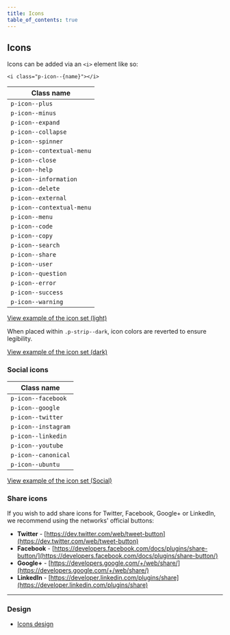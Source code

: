 ```yaml
---
title: Icons
table_of_contents: true
---
```


## Icons

Icons can be added via an `<i>` element like so:

`<i class="p-icon--{name}"></i>`

Class name  |
 ------------- |
`p-icon--plus` |
`p-icon--minus` |
`p-icon--expand` |
`p-icon--collapse` |
`p-icon--spinner` |
`p-icon--contextual-menu` |
`p-icon--close` |
`p-icon--help` |
`p-icon--information` |
`p-icon--delete` |
`p-icon--external` |
`p-icon--contextual-menu` |
`p-icon--menu` |
`p-icon--code` |
`p-icon--copy` |
`p-icon--search` |
`p-icon--share` |
`p-icon--user` |
`p-icon--question` |
`p-icon--error` |
`p-icon--success` |
`p-icon--warning` |

<a href="https://vanilla-framework.github.io/vanilla-framework/examples/patterns/icons/icons-light/"
    class="js-example">
    View example of the icon set (light)
</a>

When placed within `.p-strip--dark`, icon colors are reverted to ensure legibility.

<a href="https://vanilla-framework.github.io/vanilla-framework/examples/patterns/icons/icons-dark/"
    class="js-example">
    View example of the icon set (dark)
</a>

### Social icons

Class name  |
 ------------- |
`p-icon--facebook` |
`p-icon--google` |
`p-icon--twitter` |
`p-icon--instagram` |
`p-icon--linkedin` |
`p-icon--youtube` |
`p-icon--canonical` |
`p-icon--ubuntu` |

<a href="https://vanilla-framework.github.io/vanilla-framework/examples/patterns/icons/icons-social/"
    class="js-example">
    View example of the icon set (Social)
</a>

### Share icons

If you wish to add share icons for Twitter, Facebook, Google+ or LinkedIn, we recommend using the networks' official buttons:

- **Twitter** - [https://dev.twitter.com/web/tweet-button](https://dev.twitter.com/web/tweet-button)
- **Facebook** - [https://developers.facebook.com/docs/plugins/share-button/](https://developers.facebook.com/docs/plugins/share-button/)
- **Google+** - [https://developers.google.com/+/web/share/](https://developers.google.com/+/web/share/)
- **LinkedIn** - [https://developer.linkedin.com/plugins/share](https://developer.linkedin.com/plugins/share)

<hr />

### Design

* [Icons design](https://github.com/ubuntudesign/vanilla-design/tree/master/Icons)
